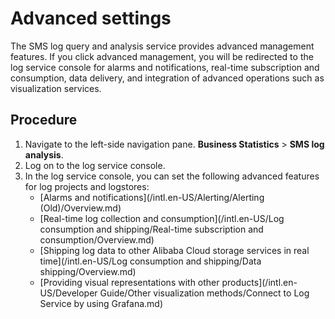 # Advanced settings

The SMS log query and analysis service provides advanced management features. If you click advanced management, you will be redirected to the log service console for alarms and notifications, real-time subscription and consumption, data delivery, and integration of advanced operations such as visualization services.

## Procedure

1.  Navigate to the left-side navigation pane. **Business Statistics** \> **SMS log analysis**.
2.  Log on to the log service console.
3.  In the log service console, you can set the following advanced features for log projects and logstores:
    -   [Alarms and notifications](/intl.en-US/Alerting/Alerting (Old)/Overview.md)
    -   [Real-time log collection and consumption](/intl.en-US/Log consumption and shipping/Real-time subscription and consumption/Overview.md)
    -   [Shipping log data to other Alibaba Cloud storage services in real time](/intl.en-US/Log consumption and shipping/Data shipping/Overview.md)
    -   [Providing visual representations with other products](/intl.en-US/Developer Guide/Other visualization methods/Connect to Log Service by using Grafana.md)

